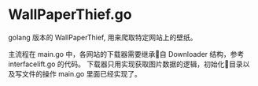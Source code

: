 # WallPaperThief.go

golang 版本的 WallPaperThief, 用来爬取特定网站上的壁纸。

主流程在 main.go 中，各网站的下载器需要继承自 Downloader 结构，参考 interfacelift.go 的代码。
下载器只用实现获取图片数据的逻辑，初始化目录以及写文件的操作 main.go 里面已经实现了。